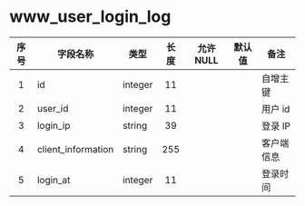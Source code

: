 www_user_login_log
==================
| 序号 | 字段名称 | 类型 | 长度 | 允许 NULL | 默认值 | 备注 | 
| :---: | --- | --- | :---: | :---: | :---: | --- | 
| 1 | id                 | integer | 11  |  |  | 自增主键 | 
| 2 | user_id            | integer | 11  |  |  | 用户 id | 
| 3 | login_ip           | string  | 39  |  |  | 登录 IP | 
| 4 | client_information | string  | 255 |  |  | 客户端信息 | 
| 5 | login_at           | integer | 11  |  |  | 登录时间 | 

